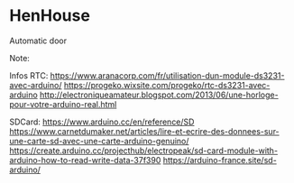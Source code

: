 # HenHouse
Automatic door

Note:

Infos RTC: https://www.aranacorp.com/fr/utilisation-dun-module-ds3231-avec-arduino/
https://progeko.wixsite.com/progeko/rtc-ds3231-avec-arduino
http://electroniqueamateur.blogspot.com/2013/06/une-horloge-pour-votre-arduino-real.html

SDCard: 
https://www.arduino.cc/en/reference/SD
https://www.carnetdumaker.net/articles/lire-et-ecrire-des-donnees-sur-une-carte-sd-avec-une-carte-arduino-genuino/
https://create.arduino.cc/projecthub/electropeak/sd-card-module-with-arduino-how-to-read-write-data-37f390
https://arduino-france.site/sd-arduino/
